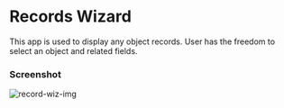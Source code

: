 # Records Wizard
This app is used to display any object records. User has the freedom to select an object and related fields.

### Screenshot
![record-wiz-img](https://user-images.githubusercontent.com/55832394/215087916-89eb751a-550b-44f9-855c-02823ce90f79.png)
